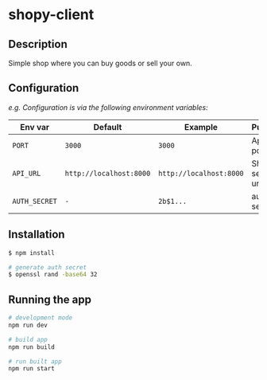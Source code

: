 # shopy-client

## Description
Simple shop where you can buy goods or sell your own.


## Configuration
_e.g. Configuration is via the following environment variables:_

| Env var      | Default                               | Example                      | Purpose                    |
| ------------ |---------------------------------------|------------------------------|----------------------------|
| `PORT` | `3000`                                | `3000`                       | App port                   |
| `API_URL` | `http://localhost:8000` | `http://localhost:8000` | Shopy-server url           |
| `AUTH_SECRET` | `-`                                   | `2b$1...`                    | auth secret |


## Installation
```bash
$ npm install
```

```bash
# generate auth secret
$ openssl rand -base64 32
```


## Running the app

```bash
# development mode
npm run dev
```

```bash
# build app
npm run build
```

```bash
# run built app
npm run start
```

